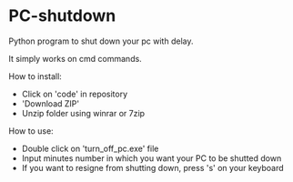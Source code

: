 # PC-shutdown
Python program to shut down your pc with delay.

It simply works on cmd commands.

How to install:
  - Click on 'code' in repository
  - 'Download ZIP'
  - Unzip folder using winrar or 7zip

How to use:
  - Double click on 'turn_off_pc.exe' file
  - Input minutes number in which you want your PC to be shutted down
  - If you want to resigne from shutting down, press 's' on your keyboard
    
